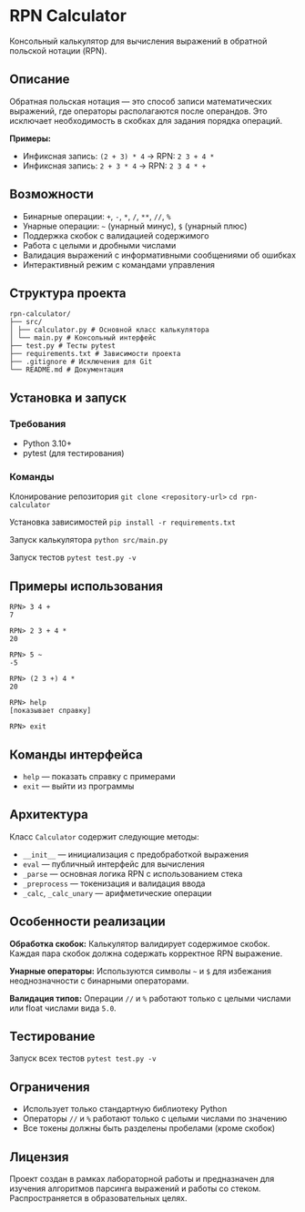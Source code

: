 # RPN Calculator

Консольный калькулятор для вычисления выражений в обратной польской нотации (RPN).

## Описание

Обратная польская нотация — это способ записи математических выражений, где операторы располагаются после операндов. Это исключает необходимость в скобках для задания порядка операций.

**Примеры:**
- Инфиксная запись: `(2 + 3) * 4` → RPN: `2 3 + 4 *`
- Инфиксная запись: `2 + 3 * 4` → RPN: `2 3 4 * +`

## Возможности

- Бинарные операции: `+`, `-`, `*`, `/`, `**`, `//`, `%`
- Унарные операции: `~` (унарный минус), `$` (унарный плюс)  
- Поддержка скобок с валидацией содержимого
- Работа с целыми и дробными числами
- Валидация выражений с информативными сообщениями об ошибках
- Интерактивный режим с командами управления

## Структура проекта

```
rpn-calculator/
├── src/
│ ├── calculator.py # Основной класс калькулятора
│ └── main.py # Консольный интерфейс
├── test.py # Тесты pytest
├── requirements.txt # Зависимости проекта
├── .gitignore # Исключения для Git
└── README.md # Документация
```

## Установка и запуск

### Требования
- Python 3.10+
- pytest (для тестирования)

### Команды

Клонирование репозитория
`git clone <repository-url>`
`cd rpn-calculator`

Установка зависимостей
`pip install -r requirements.txt`

Запуск калькулятора
`python src/main.py`

Запуск тестов
`pytest test.py -v`

## Примеры использования

```
RPN> 3 4 +
7

RPN> 2 3 + 4 *
20

RPN> 5 ~
-5

RPN> (2 3 +) 4 *
20

RPN> help
[показывает справку]

RPN> exit
```

## Команды интерфейса

- `help` — показать справку с примерами
- `exit` — выйти из программы

## Архитектура

Класс `Calculator` содержит следующие методы:
- `__init__` — инициализация с предобработкой выражения
- `eval` — публичный интерфейс для вычисления
- `_parse` — основная логика RPN с использованием стека
- `_preprocess` — токенизация и валидация ввода
- `_calc`, `_calc_unary` — арифметические операции

## Особенности реализации

**Обработка скобок:** Калькулятор валидирует содержимое скобок. Каждая пара скобок должна содержать корректное RPN выражение.

**Унарные операторы:** Используются символы `~` и `$` для избежания неоднозначности с бинарными операторами.

**Валидация типов:** Операции `//` и `%` работают только с целыми числами или float числами вида `5.0`.

## Тестирование

Запуск всех тестов `pytest test.py -v`

## Ограничения

- Использует только стандартную библиотеку Python
- Операторы `//` и `%` работают только с целыми числами по значению
- Все токены должны быть разделены пробелами (кроме скобок)

## Лицензия

Проект создан в рамках лабораторной работы и предназначен для изучения алгоритмов парсинга выражений и работы со стеком. Распространяется в образовательных целях.